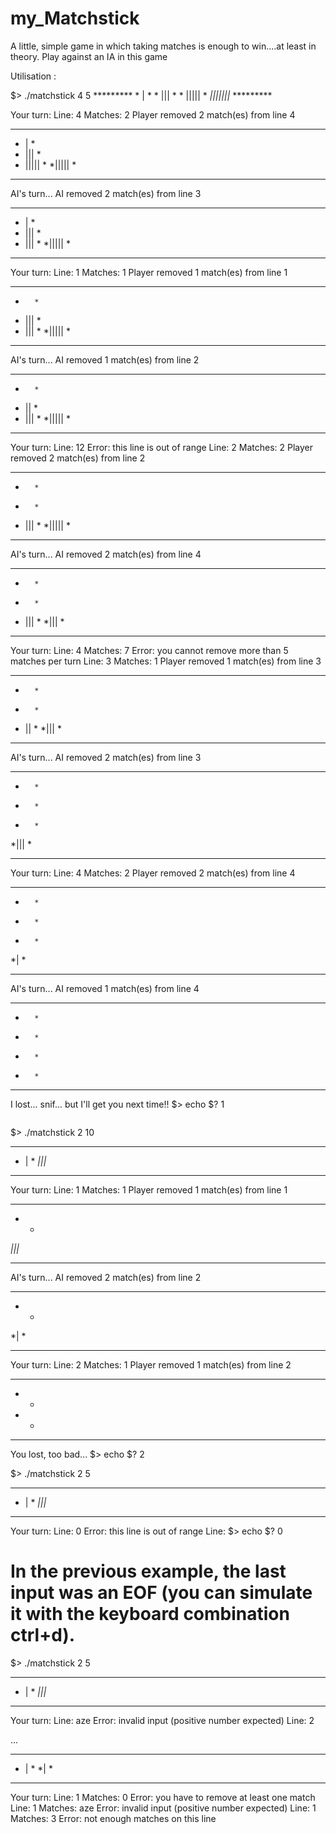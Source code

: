 # my_Matchstick
A little, simple game in which taking matches is enough to win....at least in theory.
Play against an IA in this game

Utilisation :

$> ./matchstick 4 5
    *********
    *   |   *
    *  |||  *
    * ||||| *
    *|||||||*
    *********

Your turn:
Line: 4
Matches: 2
Player removed 2 match(es) from line 4
*********
*   |   *
*  |||  *
* ||||| *
*|||||  *
*********

AI's turn...
AI removed 2 match(es) from line 3
*********
*   |   *
*  |||  *
* |||   *
*|||||  *
*********

Your turn:
Line: 1
Matches: 1
Player removed 1 match(es) from line 1
*********
*       *
*  |||  *
* |||   *
*|||||  *
*********

AI's turn...
AI removed 1 match(es) from line 2
*********
*       *
*  ||   *
* |||   *
*|||||  *
*********

Your turn:
Line: 12
Error: this line is out of range
Line: 2
Matches: 2
Player removed 2 match(es) from line 2
*********
*       *
*       *
* |||   *
*|||||  *
*********

AI's turn...
AI removed 2 match(es) from line 4
*********
*       *
*       *
* |||   *
*|||    *
*********

Your turn:
Line: 4
Matches: 7
Error: you cannot remove more than 5 matches per turn
Line: 3
Matches: 1
Player removed 1 match(es) from line 3
*********
*       *
*       *
* ||    *
*|||    *
*********

AI's turn...
AI removed 2 match(es) from line 3
*********
*       *
*       *
*       *
*|||    *
*********

Your turn:
Line: 4
Matches: 2
Player removed 2 match(es) from line 4
*********
*       *
*       *
*       *
*|      *
*********

AI's turn...
AI removed 1 match(es) from line 4
*********
*       *
*       *
*       *
*       *
*********
I lost... snif... but I'll get you next time!!
$> echo $?
1
~~~~~

~~~~~
$> ./matchstick 2 10
*****
* | *
*|||*
*****

Your turn:
Line: 1
Matches: 1
Player removed 1 match(es) from line 1
*****
*   *
*|||*
*****

AI's turn...
AI removed 2 match(es) from line 2
*****
*   *
*|  *
*****

Your turn:
Line: 2
Matches: 1
Player removed 1 match(es) from line 2
*****
*   *
*   *
*****
You lost, too bad...
$> echo $?
2



$> ./matchstick 2 5
*****
* | *
*|||*
*****

Your turn:
Line: 0
Error: this line is out of range
Line: $> echo $?
0
# In the previous example, the last input was an EOF (you can simulate it with the keyboard combination ctrl+d).


$> ./matchstick 2 5
*****
* | *
*|||*
*****

Your turn:
Line: aze
Error: invalid input (positive number expected)
Line: 2

...

*****
* | *
*|  *
*****

Your turn:
Line: 1
Matches: 0
Error: you have to remove at least one match
Line: 1
Matches: aze
Error: invalid input (positive number expected)
Line: 1
Matches: 3
Error: not enough matches on this line
